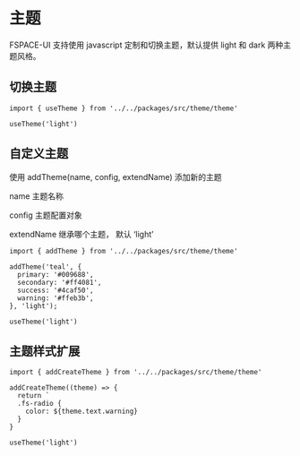 # 主题

FSPACE-UI 支持使用 javascript 定制和切换主题，默认提供 light 和 dark 两种主题风格。

## 切换主题

```vue
import { useTheme } from '../../packages/src/theme/theme'

useTheme('light')
```

## 自定义主题

使用 addTheme(name, config, extendName) 添加新的主题

name 主题名称

config 主题配置对象

extendName 继承哪个主题， 默认 ‘light’


```vue
import { addTheme } from '../../packages/src/theme/theme'

addTheme('teal', {
  primary: '#009688',
  secondary: '#ff4081',
  success: '#4caf50',
  warning: '#ffeb3b',
}, 'light');

useTheme('light')
```

## 主题样式扩展

```vue
import { addCreateTheme } from '../../packages/src/theme/theme'

addCreateTheme((theme) => {
  return `
  .fs-radio {
    color: ${theme.text.warning}
  }
}

useTheme('light')
```